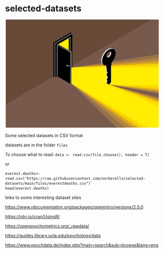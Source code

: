 # selected-datasets
<p align="center">

<a href="https://github.com/norberello/selected-datasets/tree/main/files">
         <img alt="Qries" src="opendoor.jpg"
         width=500">
      </a>
</p>

Some selected datasets in CSV format

datasets are in the folder `files`

To choose what to read:
`data <- read.csv(file.choose(), header = T)`

or

```
everest.deaths<-read.csv("https://raw.githubusercontent.com/norberello/selected-datasets/main/files/everestdeaths.csv")`
head(everest.deaths)
```

links to some interesting dataset sites

<https://www.rdocumentation.org/packages/openintro/versions/2.0.0>
 
<https://rdrr.io/cran/UsingR/>

<https://openpsychometrics.org/_rawdata/>

<https://guides.library.ucla.edu/psychology/data>

<https://www.psychdata.de/index.php?main=search&sub=browse&lang=eng>
